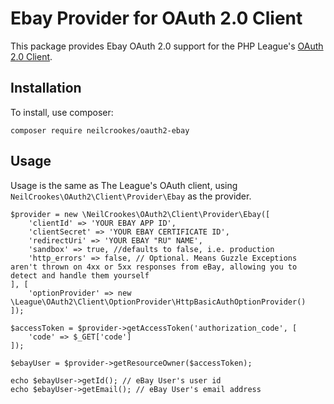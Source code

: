 # Ebay Provider for OAuth 2.0 Client

This package provides Ebay OAuth 2.0 support for the PHP League's [OAuth 2.0 Client](https://github.com/thephpleague/oauth2-client).

## Installation

To install, use composer:

```
composer require neilcrookes/oauth2-ebay
```

## Usage

Usage is the same as The League's OAuth client, using `NeilCrookes\OAuth2\Client\Provider\Ebay` as the provider.

```
$provider = new \NeilCrookes\OAuth2\Client\Provider\Ebay([
    'clientId' => 'YOUR EBAY APP ID',
    'clientSecret' => 'YOUR EBAY CERTIFICATE ID',
    'redirectUri' => 'YOUR EBAY "RU" NAME',
    'sandbox' => true, //defaults to false, i.e. production
    'http_errors' => false, // Optional. Means Guzzle Exceptions aren't thrown on 4xx or 5xx responses from eBay, allowing you to detect and handle them yourself
], [
    'optionProvider' => new \League\OAuth2\Client\OptionProvider\HttpBasicAuthOptionProvider()
]);

$accessToken = $provider->getAccessToken('authorization_code', [
    'code' => $_GET['code']
]);

$ebayUser = $provider->getResourceOwner($accessToken);

echo $ebayUser->getId(); // eBay User's user id
echo $ebayUser->getEmail(); // eBay User's email address
```

